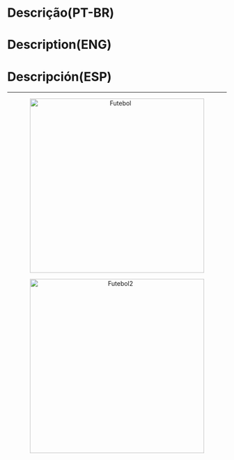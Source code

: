 # Descrição(PT-BR)
# Description(ENG)
# Descripción(ESP)
----------------------------------------------------------------------------------------------------------
<p align="center">   
   <img src="https://github.com/wilmorales21/Scripts/assets/(https://github.com/wilmorales21/Scripts/assets/80546143/5f9527ca-d1be-4541-9277-a3d21cbe9184)" alt="Futebol" height="400">
</p>

<p align="center">   
   <img src="https://github.com/wilmorales21/Scripts/assets/(https://github.com/wilmorales21/Scripts/assets/80546143/c9c9ce21-c513-47df-a3e4-6e4d1d438823)" alt="Futebol2" height="400">
</p>
